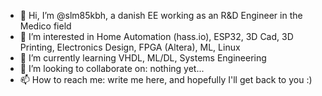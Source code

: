 - 👋 Hi, I’m @slm85kbh, a danish EE working as an R&D Engineer in the Medico field
- 👀 I’m interested in Home Automation (hass.io), ESP32, 3D Cad, 3D Printing, Electronics Design, FPGA (Altera), ML, Linux
- 🌱 I’m currently learning VHDL, ML/DL, Systems Engineering
- 💞️ I’m looking to collaborate on: nothing yet...
- 📫 How to reach me: write me here, and hopefully I'll get back to you :)

<!---
slm85kbh/slm85kbh is a ✨ special ✨ repository because its `README.md` (this file) appears on your GitHub profile.
You can click the Preview link to take a look at your changes.
--->

